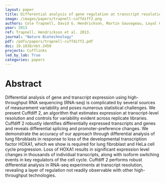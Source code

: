 ```yaml
---
layout: paper
title: Differential analysis of gene regulation at transcript resolution with RNA-seq
image: /images/papers/trapnell-cuffdiff2.png
authors: Cole Trapnell, David G. Hendrickson, Martin Sauvageau, Loyal Goff, John L. Rinn, Lior Pachter.
year: 2013
ref: Trapnell, Hendrickson et al. 2013.
journal: "Nature Biotechnology"
pdf: /pdfs/papers/trapnell-cuffdiff2.pdf
doi: 10.1038/nbt.2450
projects: Cufflinks
led_by_lab: True
categories: papers
---
```


# Abstract

Differential analysis of gene and transcript expression using high-throughput RNA sequencing (RNA-seq) is complicated by several sources of measurement variability and poses numerous statistical challenges. We present Cuffdiff 2, an algorithm that estimates expression at transcript-level resolution and controls for variability evident across replicate libraries. Cuffdiff 2 robustly identifies differentially expressed transcripts and genes and reveals differential splicing and promoter-preference changes. We demonstrate the accuracy of our approach through differential analysis of lung fibroblasts in response to loss of the developmental transcription factor HOXA1, which we show is required for lung fibroblast and HeLa cell cycle progression. Loss of HOXA1 results in significant expression level changes in thousands of individual transcripts, along with isoform switching events in key regulators of the cell cycle. Cuffdiff 2 performs robust differential analysis in RNA-seq experiments at transcript resolution, revealing a layer of regulation not readily observable with other high-throughput technologies.